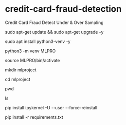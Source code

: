 # credit-card-fraud-detection

Credit Card Fraud Detect Under & Over Sampling

sudo apt-get update && sudo apt-get upgrade -y

sudo apt install python3-venv -y

python3 -m venv MLPRO

source MLPRO/bin/activate 

mkdir mlproject

cd mlproject  

pwd

ls

pip install ipykernel -U --user --force-reinstall

pip install -r requirements.txt
